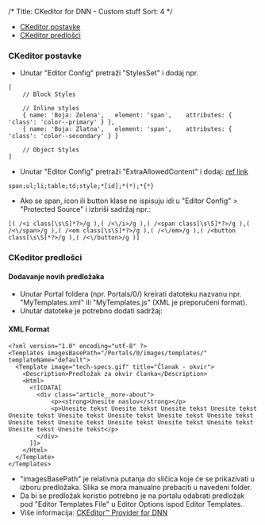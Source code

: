 /*
Title: CKeditor for DNN - Custom stuff
Sort: 4
*/

- [CKeditor postavke](#ckeditor-postavke)
- [CKeditor predlošci](#ckeditor-predlosci)

### CKeditor postavke

- Unutar "Editor Config" pretraži "StylesSet" i dodaj npr.
```
[
    // Block Styles

    // Inline styles
    { name: 'Boja: Zelena',   element: 'span',    attributes: { 'class': 'color--primary' } },
    { name: 'Boja: Zlatna',   element: 'span',    attributes: { 'class': 'color--secondary' } }

    // Object Styles
]
```

- Unutar "Editor Config" pretraži "ExtraAllowedContent" i dodaj: [ref link](http://drupal.stackexchange.com/questions/90710/prevent-wysiwygckeditor-from-stripping-html-classes)
```
span;ul;li;table;td;style;*[id];*(*);*{*}
```

- Ako se span, icon ili button klase ne ispisuju idi u "Editor Config" > "Protected Source" i izbriši sadržaj npr.:
```
[( /<i class[\s\S]*?>/g ),( /<\/i>/g ),( /<span class[\s\S]*?>/g ),( /<\/span>/g ),( /<em class[\s\S]*?>/g ),( /<\/em>/g ),( /<button class[\s\S]*?>/g ),( /<\/button>/g )]
```

### CKeditor predlošci
#### Dodavanje novih predložaka

* Unutar Portal foldera (npr. Portals/0/) kreirati datoteku nazvanu npr. "MyTemplates.xml" ili "MyTemplates.js" (XML je preporučeni format).
* Unutar datoteke je potrebno dodati sadržaj:
#### XML Format
```
<?xml version="1.0" encoding="utf-8" ?>
<Templates imagesBasePath="/Portals/0/images/templates/" templateName="default">
  <Template image="tech-specs.gif" title="Članak - okvir">
    <Description>Predložak za okvir članka</Description>
    <Html>
      <![CDATA[
        <div class="article__more-about">
            <p><strong>Unesite naslov</strong></p>
            <p>Unesite tekst Unesite tekst Unesite tekst Unesite tekst Unesite tekst Unesite tekst Unesite tekst Unesite tekst Unesite tekst Unesite tekst Unesite tekst Unesite tekst Unesite tekst Unesite tekst Unesite tekst Unesite tekst</p>
        </div>
      ]]>
    </Html>
  </Template>
</Templates>

```
* "imagesBasePath" je relativna putanja do sličica koje će se prikazivati u izboru predložaka. Slika se mora manualno prebaciti u navedeni folder.
* Da bi se predložak koristio potrebno je na portalu odabrati predložak pod "Editor Templates File" u Editor Options ispod Editor Templates.
* Više informacija: [CKEditor™ Provider for DNN](https://dnnckeditor.codeplex.com/wikipage?title=Add%20Custom%20Template)
